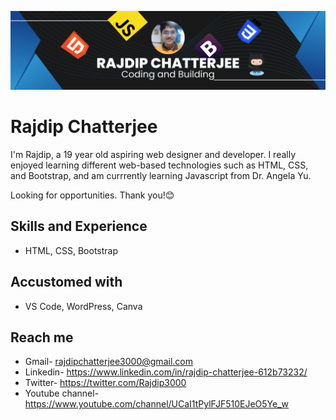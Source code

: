 ![Design and Development](https://github.com/RajdipChatterjee/RajdipChatterjee/blob/main/images/Profile%20Banner%20image.png?raw=true)
# Rajdip Chatterjee

I'm Rajdip, a 19 year old aspiring web designer and developer. I really enjoyed learning different web-based technologies such as HTML, CSS, and Bootstrap, and am currrently learning Javascript from Dr. Angela Yu. 

Looking for opportunities.
Thank you!😊

## Skills and Experience

* HTML, CSS, Bootstrap

## Accustomed with

* VS Code, WordPress, Canva

## Reach me

* Gmail- rajdipchatterjee3000@gmail.com
* Linkedin- https://www.linkedin.com/in/rajdip-chatterjee-612b73232/
* Twitter- https://twitter.com/Rajdip3000
* Youtube channel- https://www.youtube.com/channel/UCaI1tPylFJF510EJeO5Ye_w
